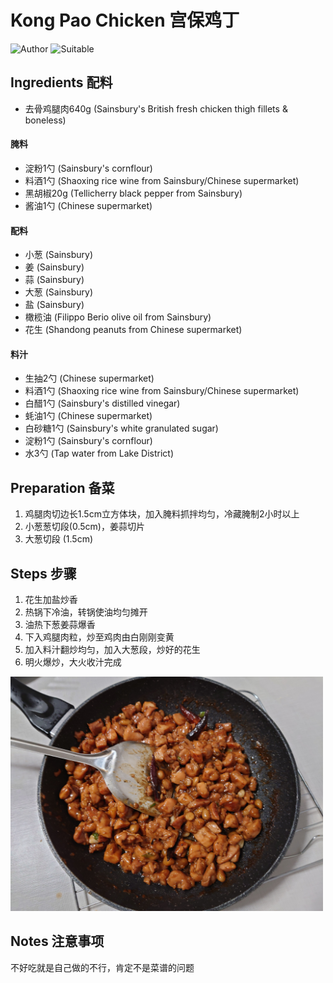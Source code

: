 # Kong Pao Chicken 宫保鸡丁

![Author](https://img.shields.io/badge/Author-Aiden-orange)
![Suitable](https://img.shields.io/badge/Suitable%20For-2%20People-brightgreen)

## Ingredients 配料

- 去骨鸡腿肉640g (Sainsbury's British fresh chicken thigh fillets & boneless)

#### 腌料

- 淀粉1勺 (Sainsbury's cornflour)
- 料酒1勺 (Shaoxing rice wine from Sainsbury/Chinese supermarket)
- 黑胡椒20g (Tellicherry black pepper from Sainsbury)
- 酱油1勺 (Chinese supermarket)

#### 配料

- 小葱 (Sainsbury)
- 姜 (Sainsbury)
- 蒜 (Sainsbury)
- 大葱 (Sainsbury)
- 盐 (Sainsbury)
- 橄榄油 (Filippo Berio olive oil from Sainsbury)
- 花生 (Shandong peanuts from Chinese supermarket)

#### 料汁

- 生抽2勺 (Chinese supermarket)
- 料酒1勺 (Shaoxing rice wine from Sainsbury/Chinese supermarket)
- 白醋1勺 (Sainsbury's distilled vinegar)
- 蚝油1勺 (Chinese supermarket)
- 白砂糖1勺 (Sainsbury's white granulated sugar)
- 淀粉1勺 (Sainsbury's cornflour)
- 水3勺 (Tap water from Lake District)

## Preparation 备菜

1. 鸡腿肉切边长1.5cm立方体块，加入腌料抓拌均匀，冷藏腌制2小时以上
2. 小葱葱切段(0.5cm)，姜蒜切片
3. 大葱切段 (1.5cm)

## Steps 步骤

1. 花生加盐炒香
2. 热锅下冷油，转锅使油均匀摊开
3. 油热下葱姜蒜爆香
4. 下入鸡腿肉粒，炒至鸡肉由白刚刚变黄
5. 加入料汁翻炒均匀，加入大葱段，炒好的花生
6. 明火爆炒，大火收汁完成
<div>
    <img src="../../imgs/dishes/kong_pao_chicken_20230203.JPG" style="width:500px">
</div> 

## Notes 注意事项

不好吃就是自己做的不行，肯定不是菜谱的问题
